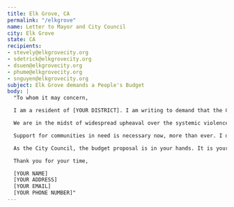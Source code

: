 ```yaml
---
title: Elk Grove, CA
permalink: "/elkgrove"
name: Letter to Mayor and City Council
city: Elk Grove
state: CA
recipients:
- stevely@elkgrovecity.org
- sdetrick@elkgrovecity.org
- dsuen@elkgrovecity.org
- phume@elkgrovecity.org
- snguyen@elkgrovecity.org
subject: Elk Grove demands a People's Budget
body: |
  "To whom it may concern,

  I am a resident of [YOUR DISTRICT]. I am writing to demand that the City Council adopts a People’s Budget that prioritizes community well-being and redirects funding away from the police.

  We are in the midst of widespread upheaval over the systemic violence of policing. I will no longer accept empty gestures and suggestions of “reform.” I am demanding that my voice be heard now, and that real change be made to the way this city allocates its resources.

  Support for communities in need is necessary now, more than ever. I demand that the City Council defund the EGPD. I join the calls of those across the country to defund the police. I demand a budget that adequately and effectively meets the needs of at-risk Elk Grove residents during this trying and uncertain time, when livelihoods are on the line. I demand a budget that supports community wellbeing, rather than empowers the police forces that tear them apart.

  As the City Council, the budget proposal is in your hands. It is your duty to represent your constituents. I am urging you to completely revise the budget for the 2020-2021 fiscal year, and to fund care not cops. You need to adopt a People’s Budget. Public opinion is with me.

  Thank you for your time,

  [YOUR NAME]
  [YOUR ADDRESS]
  [YOUR EMAIL]
  [YOUR PHONE NUMBER]"
---
```


